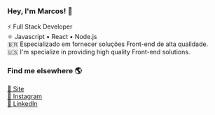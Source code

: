 <h3>Hey, I'm Marcos! 👋</h3>
⚡ Full Stack Developer <br/>
⚛ Javascript • React • Node.js <br/>
🇧🇷 Especializado em fornecer soluções Front-end de alta qualidade. <br/>
🇺🇸 I'm specialize in providing high quality Front-end solutions. <br/>

<h3>Find me elsewhere 🌎 </h3>
<a href="https://www.marcosdev.me/" target="_blank">🚀 Site</a><br/>
<a href="https://www.instagram.com/imarcos.andre/" target="_blank">📸 Instagram</a><br/>
<a href="https://www.linkedin.com/in/iamdevmarcos/" target="_blank">💼 LinkedIn</a>
